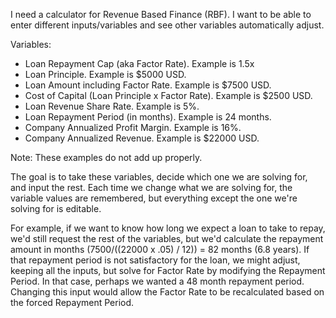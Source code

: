 I need a calculator for Revenue Based Finance (RBF).  I want to be able to enter different inputs/variables and see other variables automatically adjust.

Variables:

* Loan Repayment Cap  (aka Factor Rate). Example is 1.5x
* Loan Principle. Example is $5000 USD.
* Loan Amount including Factor Rate. Example is $7500 USD.
* Cost of Capital (Loan Principle x Factor Rate). Example is $2500 USD.
* Loan Revenue Share Rate. Example is 5%.
* Loan Repayment Period (in months). Example is 24 months.
* Company Annualized Profit Margin. Example is 16%.
* Company Annualized Revenue. Example is $22000 USD.

Note: These examples do not add up properly.

The goal is to take these variables, decide which one we are solving for, and input the rest. Each time we change what we are solving for, the variable values are remembered, but everything except the one we're solving for is editable.

For example, if we want to know how long we expect a loan to take to repay, we'd still request the rest of the variables, but we'd calculate the repayment amount in months ($7500 / (($22000 x .05) / 12)) = 82 months (6.8 years).  If that repayment period is not satisfactory for the loan, we might adjust, keeping all the inputs, but solve for Factor Rate by modifying the Repayment Period. In that case, perhaps we wanted a 48 month repayment period. Changing this input would allow the Factor Rate to be recalculated based on the forced Repayment Period.
